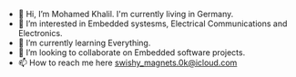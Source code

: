 - 👋 Hi, I’m Mohamed Khalil. I'm currently living in Germany.
- 👀 I’m interested in Embedded systesms, Electrical Communications and Electronics.
- 🌱 I’m currently learning Everything.
- 💞️ I’m looking to collaborate on Embedded software projects.
- 📫 How to reach me here swishy_magnets.0k@icloud.com

<!---
mhhelmy/mhhelmy is a ✨ special ✨ repository because its `README.md` (this file) appears on your GitHub profile.
You can click the Preview link to take a look at your changes.
--->
